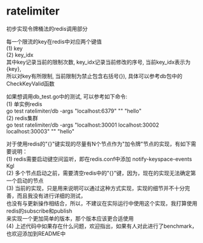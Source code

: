 # ratelimiter

初步实现令牌桶法的redis调用部分  
  
每一个限流的key在redis中对应两个键值  
(1) key  
(2) key_idx  
其中key记录当前的限制次数, key_idx记录当前修改的序号, 当前key_idx表示为{key},  
所以对key有所限制, 当前限制为禁止包含右括号(}), 具体可以参考db包中的CheckKeyValid函数

如果想调用db_test.go中的测试, 可以参考如下命令:  
(1) 单实例redis  
go test ratelimiter/db -args "localhost:6379" "" "hello"  
(2) redis集群  
go test ratelimiter/db -args "localhost:30001 localhost:30002 localhost:30003" "" "hello"

对于使用redis的"{}"键实现的尽量有N个节点作为"加令牌"节点的实现，有如下需要说明：  
(1) redis需要启动键空间监听，即在redis.conf中添加 notify-keyspace-events Kgl  
(2) 多个节点启动之前，需要清空redis中的"{}"键，因为，现在的实现无法确定第一个启动的节点   
(3) 当前的实现，只是用来说明可以通过这种方式实现，实现的细节并不十分完善，而且我没有进行详细的测试，  
  也没有与更新操作相结合，所以，不建议在实际运行中使用这个实现，我打算使用redis的subscribe和publish  
  来实现一个更加简单的版本，那个版本应该更合适使用  
(4) 上述代码中如果存在什么问题，欢迎指出，如果有人对此进行了benchmark，也欢迎添加到README中  
